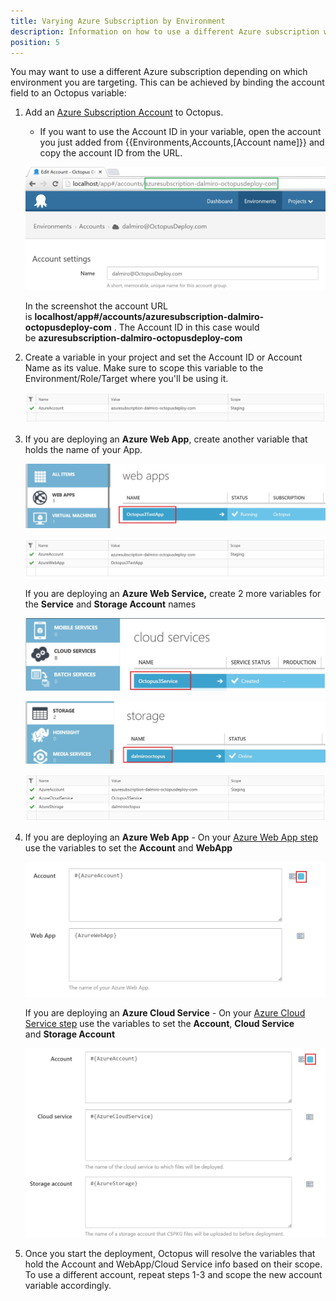 ```yaml
---
title: Varying Azure Subscription by Environment
description: Information on how to use a different Azure subscription when deploying to different environments.
position: 5
---
```


You may want to use a different Azure subscription depending on which environment you are targeting. This can be achieved by binding the account field to an Octopus variable:

1. Add an [Azure Subscription Account](/docs/key-concepts/environments/accounts/azure-subscription-account.md) to Octopus.
    * If you want to use the Account ID in your variable, open the account you just added from {{Environments,Accounts,[Account name]}} and copy the account ID from the URL.
    
    ![](/docs/images/3049102/3278481.jpg "width=500")
        
    In the screenshot the account URL is **localhost/app#/accounts/azuresubscription-dalmiro-octopusdeploy-com** . The Account ID in this case would be **azuresubscription-dalmiro-octopusdeploy-com**
2. Create a variable in your project and set the Account ID or Account Name as its value. Make sure to scope this variable to the Environment/Role/Target where you'll be using it.

    ![](/docs/images/3049102/3278490.jpg "width=500")
    
3. If you are deploying an **Azure Web App**, create another variable that holds the name of your App.  

    ![](/docs/images/3049102/3278485.jpg "width=500")
    
    ![](/docs/images/3049102/3278486.jpg "width=500")

    If you are deploying an **Azure Web Service,** create 2 more variables for the **Service** and **Storage Account** names
    
    ![](/docs/images/3049102/3278489.jpg "width=500")
    
    ![](/docs/images/3049102/3278494.jpg "width=500")
    
    ![](/docs/images/3049102/3278487.jpg "width=500")

4. If you are deploying an **Azure Web App** - On your [Azure Web App step](/docs/deploying-applications/deploying-to-azure/deploying-a-package-to-an-azure-web-app/index.md) use the variables to set the **Account** and **WebApp**

    ![](/docs/images/3049102/3278496.jpg "width=500")
    
    If you are deploying an **Azure Cloud Service** - On your [Azure Cloud Service step](/docs/deploying-applications/deploying-to-azure/deploying-a-package-to-an-azure-cloud-service/index.md) use the variables to set the **Account**, **Cloud Service** and **Storage Account**

    ![](/docs/images/3049102/3278497.jpg "width=500")

5. Once you start the deployment, Octopus will resolve the variables that hold the Account and WebApp/Cloud Service info based on their scope. To use a different account, repeat steps 1-3 and scope the new account variable accordingly.
